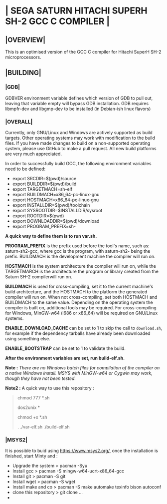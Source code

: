 # | SEGA SATURN HITACHI SUPERH SH-2 GCC C COMPILER |

## |OVERVIEW|

This is an optimised version of the GCC C compiler for Hitachi SuperH SH-2
microprocessors.

## |BUILDING|

### |GDB|

GDBVER environment variable defines which version of GDB to pull out, leaving that variable empty will bypass GDB installation.
GDB requires libmpfr-dev and libgmp-dev to be installed (in Debian-ish linux flavors)

### |OVERALL|

Currently, only GNU/Linux and Windows are actively supported as build targets.
Other operating systems may work with modification to the build files.  If you
have made changes to build on a non-supported operating system, please use
GitHub to make a pull request.  All new build platforms are very much
appreciated.

In order to successfully build GCC, the following environment variables need
to be defined:

- export SRCDIR=$(pwd)/source
- export BUILDDIR=$(pwd)/build
- export TARGETMACH=sh-elf
- export BUILDMACH=x86_64-pc-linux-gnu
- export HOSTMACH=x86_64-pc-linux-gnu
- export INSTALLDIR=$(pwd)/toolchain
- export SYSROOTDIR=$INSTALLDIR/sysroot
- export ROOTDIR=$(pwd)
- export DOWNLOADDIR=$(pwd)/download
- export PROGRAM_PREFIX=sh-

**A quick way to define them is to run var.sh.**

**PROGRAM_PREFIX** is the prefix used before the tool's name, such as:
saturn-sh2-gcc, where gcc is the program, with saturn-sh2- being the prefix.
BUILDMACH is the development machine the compiler will run on.

**HOSTMACH** is the system architecture the compiler will run on, while the
TARGETMARCH is the architecture the program or library created from the Saturn
SH-2 compilerwill run on.

**BUILDMACH** is used for cross-compiling, set it to the current machine's build
architecture, and the HOSTMACH to the platform the generated compiler will run
on.  When not cross-compiling, set both HOSTMACH and BUILDMACH to the same
value.
Depending on the operating system the compiler is built on, additional tools
may be required.  For cross-compiling for Windows, MinGW-w64 (i686 or x86_64)
will be required on GNU/Linux systems.

**ENABLE_DOWNLOAD_CACHE** can be set to 1 to skip the call to `download.sh`, for
example if the dependency tarballs have already been downloaded using something
else.

**ENABLE_BOOTSTRAP** can be set to 1 to validate the build.

**After the environment variables are set, run build-elf.sh.**

**Note :** _There are no Windows batch files for compilation of the compiler on a native
Windows install.  MSYS with MinGW-w64 or Cygwin may work, though they have not
been tested._

**Note2 :** A quick way to use this repository :

> chmod 777 *.sh
>
> dos2unix *
>
> chmod +x *.sh
>
> . ./var-elf.sh ./build-elf.sh

### |MSYS2|

It is possible to buid using https://www.msys2.org/, 
once the installation is finished, start Minty and :
* Upgrade the system  > pacman -Syu
* Install gcc > pacman -S mingw-w64-ucrt-x86_64-gcc
* Install git > pacman -S git
* Install wget > pacman -S wget
* Install make and co > pacman -S make automake texinfo bison autoconf
* clone this repository > git clone ...
* 
